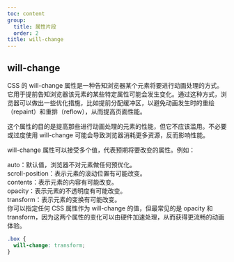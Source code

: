 ```yaml
---
toc: content
group:
  title: 属性片段
  order: 2
title: will-change
---
```


## will-change

CSS 的 will-change 属性是一种告知浏览器某个元素将要进行动画处理的方式。它用于提前告知浏览器该元素的某些特定属性可能会发生变化。通过这种方式，浏览器可以做出一些优化措施，比如提前分配缓冲区，以避免动画发生时的重绘（repaint）和重排（reflow），从而提高页面性能。

这个属性的目的是提高那些进行动画处理的元素的性能，但它不应该滥用。不必要或过度使用 will-change 可能会导致浏览器消耗更多资源，反而影响性能。

will-change 属性可以接受多个值，代表预期将要改变的属性。例如：

auto：默认值，浏览器不对元素做任何预优化。  
scroll-position：表示元素的滚动位置有可能改变。  
contents：表示元素的内容有可能改变。  
opacity：表示元素的不透明度有可能改变。  
transform：表示元素的变换有可能改变。  
你可以指定任何 CSS 属性作为 will-change 的值，但最常见的是 opacity 和 transform，因为这两个属性的变化可以由硬件加速处理，从而获得更流畅的动画体验。

```css
.box {
  will-change: transform;
}
```
